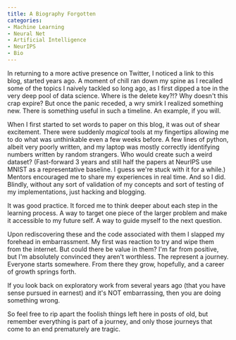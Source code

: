 ```yaml
---
title: A Biography Forgotten
categories:
- Machine Learning
- Neural Net
- Artificial Intelligence
- NeurIPS
- Bio
---
```


In returning to a more active presence on Twitter, I noticed a link to this blog, started years ago.  A moment of chill ran down my spine as I recalled some of the topics I naively tackled so long ago, as I first dipped a toe in the very deep pool of data science.  Where is the delete key?!?  Why doesn't this crap expire? But once the panic receded, a wry smirk I realized something new.  There is something useful in such a timeline.  An example, if you will.


When I first started to set words to paper on this blog, it was out of shear excitement.  There were suddenly _magical_ tools at my fingertips allowing me to do what was unthinkable even a few weeks before.  A few lines of python, albeit very poorly written, and my laptop was mostly correctly identifying numbers written by random strangers.  Who would create such a weird dataset?  (Fast-forward 3 years and still half the papers at NeurIPS use MNIST as a representative baseline.  I guess we're stuck with it for a while.) Mentors encouraged me to share my experiences in real time.  And so I did.  Blindly, without any sort of validation of my concepts and sort of testing of my implementations, just hacking and blogging.

It was good practice.  It forced me to think deeper about each step in the learning process.  A way to target one piece of the larger problem and make it accessible to my future self.  A way to guide myself to the next question.

Upon rediscovering these and the code associated with them I slapped my forehead in embarrassment.  My first was reaction to try and wipe them from the internet.  But could there be value in them?  I'm far from positive, but I'm absolutely convinced they aren't worthless.  The represent a journey.  Everyone starts somewhere.  From there they grow, hopefully, and a career of growth springs forth.  

If you look back on exploratory work from several years ago (that you have sense pursued in earnest) and it's NOT embarrassing, then you are doing something wrong.

So feel free to rip apart the foolish things left here in posts of old, but remember everything is part of a journey, and only those journeys that come to an end prematurely are tragic.
